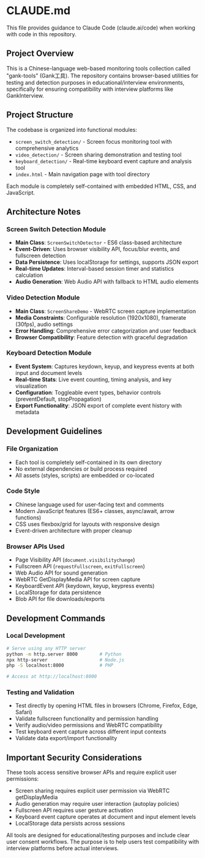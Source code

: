 # CLAUDE.md

This file provides guidance to Claude Code (claude.ai/code) when working with code in this repository.

## Project Overview

This is a Chinese-language web-based monitoring tools collection called "gank-tools" (Gank工具). The repository contains browser-based utilities for testing and detection purposes in educational/interview environments, specifically for ensuring compatibility with interview platforms like GankInterview.

## Project Structure

The codebase is organized into functional modules:

- `screen_switch_detection/` - Screen focus monitoring tool with comprehensive analytics
- `video_detection/` - Screen sharing demonstration and testing tool
- `keyboard_detection/` - Real-time keyboard event capture and analysis tool
- `index.html` - Main navigation page with tool directory

Each module is completely self-contained with embedded HTML, CSS, and JavaScript.

## Architecture Notes

### Screen Switch Detection Module
- **Main Class**: `ScreenSwitchDetector` - ES6 class-based architecture
- **Event-Driven**: Uses browser visibility API, focus/blur events, and fullscreen detection
- **Data Persistence**: Uses localStorage for settings, supports JSON export
- **Real-time Updates**: Interval-based session timer and statistics calculation
- **Audio Generation**: Web Audio API with fallback to HTML audio elements

### Video Detection Module  
- **Main Class**: `ScreenShareDemo` - WebRTC screen capture implementation
- **Media Constraints**: Configurable resolution (1920x1080), framerate (30fps), audio settings
- **Error Handling**: Comprehensive error categorization and user feedback
- **Browser Compatibility**: Feature detection with graceful degradation

### Keyboard Detection Module
- **Event System**: Captures keydown, keyup, and keypress events at both input and document levels
- **Real-time Stats**: Live event counting, timing analysis, and key visualization
- **Configuration**: Toggleable event types, behavior controls (preventDefault, stopPropagation)
- **Export Functionality**: JSON export of complete event history with metadata

## Development Guidelines

### File Organization
- Each tool is completely self-contained in its own directory
- No external dependencies or build process required
- All assets (styles, scripts) are embedded or co-located

### Code Style
- Chinese language used for user-facing text and comments
- Modern JavaScript features (ES6+ classes, async/await, arrow functions)
- CSS uses flexbox/grid for layouts with responsive design
- Event-driven architecture with proper cleanup

### Browser APIs Used
- Page Visibility API (`document.visibilitychange`)
- Fullscreen API (`requestFullscreen`, `exitFullscreen`) 
- Web Audio API for sound generation
- WebRTC GetDisplayMedia API for screen capture
- KeyboardEvent API (keydown, keyup, keypress events)
- LocalStorage for data persistence
- Blob API for file downloads/exports

## Development Commands

### Local Development
```bash
# Serve using any HTTP server
python -m http.server 8000        # Python
npx http-server                   # Node.js
php -S localhost:8000             # PHP

# Access at http://localhost:8000
```

### Testing and Validation
- Test directly by opening HTML files in browsers (Chrome, Firefox, Edge, Safari)
- Validate fullscreen functionality and permission handling
- Verify audio/video permissions and WebRTC compatibility
- Test keyboard event capture across different input contexts
- Validate data export/import functionality

## Important Security Considerations

These tools access sensitive browser APIs and require explicit user permissions:
- Screen sharing requires explicit user permission via WebRTC getDisplayMedia
- Audio generation may require user interaction (autoplay policies)
- Fullscreen API requires user gesture activation
- Keyboard event capture operates at document and input element levels
- LocalStorage data persists across sessions

All tools are designed for educational/testing purposes and include clear user consent workflows. The purpose is to help users test compatibility with interview platforms before actual interviews.